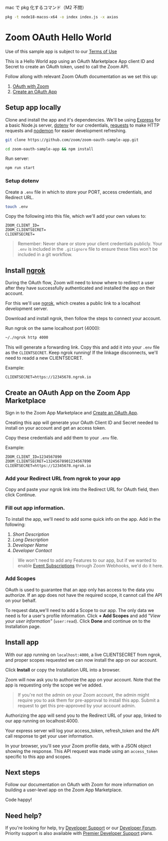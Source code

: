 mac で pkg 化するコマンド（M2 不問）

```bash
pkg -t node18-macos-x64 -o index index.js -x axios
```

# Zoom OAuth Hello World

Use of this sample app is subject to our [Terms of Use](https://zoom.us/docs/en-us/zoom_api_license_and_tou.html)

This is a Hello World app using an OAuth Marketplace App client ID and Secret to create an OAuth token, used to call the Zoom API.

Follow allong with relevant Zoom OAuth documentation as we set this up:

1. [OAuth with Zoom](https://marketplace.zoom.us/docs/guides/authorization/oauth/oauth-with-zoom)
2. [Create an OAuth App](https://marketplace.zoom.us/docs/guides/getting-started/app-types/create-oauth-app)

## Setup app locally

Clone and install the app and it's dependencies. We'll be using [Express](https://www.npmjs.com/package/express) for a basic Node.js server, [dotenv](https://www.npmjs.com/package/dotenv) for our credentials, [requests](https://www.npmjs.com/package/requests) to make HTTP requests and [nodemon](https://www.npmjs.com/package/nodemon) for easier development refreshing.

```bash
git clone https://github.com/zoom/zoom-oauth-sample-app.git
```

```bash
cd zoom-oauth-sample-app && npm install
```

Run server:

```bash
npm run start
```

### Setup dotenv

Create a `.env` file in which to store your PORT, access credentials, and Redirect URL.

```bash
touch .env
```

Copy the following into this file, which we'll add your own values to:

```
ZOOM_CLIENT_ID=
ZOOM_CLIENTSECRET=
CLIENTSECRET=
```

> Remember: Never share or store your client credentials publicly. Your `.env` is included in the `.gitignore` file to ensure these files won't be included in a git workflow.

## Install [ngrok](https://ngrok.com/)

During the OAuth flow, Zoom will need to know where to redirect a user after they have successfully authenticated and installed the app on their account.

For this we'll use [ngrok](https://ngrok.com/download), which creates a public link to a localhost development server.

Download and install ngrok, then follow the steps to connect your account.

Run ngrok on the same localhost port (4000):

```bash
~/./ngrok http 4000
```

This will generate a forwarding link. Copy this and add it into your `.env` file as the `CLIENTSECRET`. Keep ngrok running! If the linkage disconnects, we'll need to readd a new CLIENTSECRET.

Example:

```
CLIENTSECRET=https://12345678.ngrok.io
```

## Create an OAuth App on the Zoom App Marketplace

Sign in to the Zoom App Marketplace and [Create an OAuth App](https://marketplace.zoom.us/develop/create?source=devdocs).

Creating this app will generate your OAuth Client ID and Secret needed to install on your account and get an access token.

Copy these credentials and add them to your `.env` file.

Example:

```
ZOOM_CLIENT_ID=1234567890
ZOOM_CLIENTSECRET=13245678901234567890
CLIENTSECRET=https://12345678.ngrok.io
```

### Add your Redirect URL from ngrok to your app

Copy and paste your ngrok link into the Redirect URL for OAuth field, then click Continue.

### Fill out app information.

To install the app, we'll need to add some quick info on the app. Add in the following:

1. _Short Description_
2. _Long Description_
3. _Developer Name_
4. _Developer Contact_

> We won't need to add any Features to our app, but if we wanted to enable [Event Subscriptions](https://marketplace.zoom.us/docs/guides/tools-resources/webhooks#event-subscriptions) through Zoom Webhooks, we'd do it here.

### Add Scopes

OAuth is used to guarantee that an app only has access to the data you authorize. If an app does not have the required scope, it cannot call the API on your behalf.

To request data,we'll need to add a Scope to our app. The only data we need is for a user's profile information. Click **+ Add Scopes** and add _"View your user information"_ (`user:read`). Click **Done** and continue on to the Installation page.

## Install app

With our app running on `localhost:4000`, a live CLIENTSECRET from ngrok, and proper scopes requested we can now install the app on our account.

Click **Install** or copy the Installation URL into a browser.

Zoom will now ask you to authorize the app on your account. Note that the app is requesting only the scope we've added.

> If you're not the admin on your Zoom account, the admin might require you to ask them for pre-approval to install this app. Submit a request to get this pre-approved by your account admin.

Authorizing the app will send you to the Redirect URL of your app, linked to our app running on localhost:4000.

Your express server will log your access_token, refresh_token and the API call response to get your user information.

In your browser, you'll see your Zoom profile data, with a JSON object showing the response. This API request was made using an `access_token` specific to this app and scopes.

## Next steps

Follow our documentation on OAuth with Zoom for more information on building a user-level app on the Zoom App Marketplace.

Code happy!

## Need help?

If you're looking for help, try [Developer Support](https://devsupport.zoom.us) or our [Developer Forum](https://devforum.zoom.us). Priority support is also available with [Premier Developer Support](https://zoom.us/docs/en-us/developer-support-plans.html) plans.
